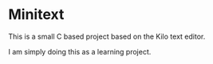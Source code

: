 # Minitext

This is a small C based project based on the Kilo text editor.

I am simply doing this as a learning project.
